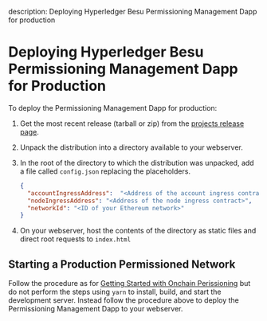 description: Deploying Hyperledger Besu Permissioning Management Dapp for production 
<!--- END of page meta data -->

# Deploying Hyperledger Besu Permissioning Management Dapp for Production 

To deploy the Permissioning Management Dapp for production: 

1. Get the most recent release (tarball or zip) from the [projects release page](https://github.com/PegaSysEng/permissioning-smart-contracts/releases/latest). 

1. Unpack the distribution into a directory available to your webserver.

1. In the root of the directory to which the distribution was unpacked, add a file called `config.json` replacing 
the placeholders.  
   
     ```json tab="config.json" 
     {
       "accountIngressAddress":  "<Address of the account ingress contract>",
       "nodeIngressAddress": "<Address of the node ingress contract>",
       "networkId": "<ID of your Ethereum network>"
     }
     ```

1. On your webserver, host the contents of the directory as static files and direct root requests to `index.html`

## Starting a Production Permissioned Network 

Follow the procedure as for [Getting Started with Onchain Perissioning](../../Tutorials/Permissioning/Getting-Started-Onchain-Permissioning.md)
but do not perform the steps using `yarn` to install, build, and start the development server. Instead follow the procedure above to 
deploy the Permissioning Management Dapp to your webserver.  
